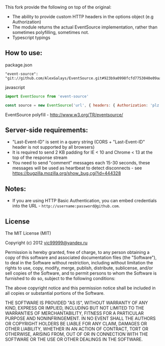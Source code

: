 
This fork provide the following on top of the original:

- The ability to provide custom HTTP headers in the options object (e.g Authorization)
- The module returns the actual EventSource implementation, rather than sometimes polyfilling, sometimes not.
- Typescript typings


How to use:
-------------------------

package.json
```
"event-source": "git://github.com/AlexGalays/EventSource.git#923b9a0998fcfd7753040e09aa83764b3cc0230d"
```

javascript
```javascript
import EventSource from 'event-source'

const source = new EventSource('url', { headers: { Authorization: 'plz' } })
```


EventSource polyfill - http://www.w3.org/TR/eventsource/


Server-side requirements:
-------------------------

* "Last-Event-ID" is sent in a query string (CORS + "Last-Event-ID" header is not supported by all browsers)
* It is required to send 2 KB padding for IE < 10 and Chrome < 13 at the top of the response stream
* You need to send "comment" messages each 15-30 seconds, these messages will be used as heartbeat to detect disconnects - see https://bugzilla.mozilla.org/show_bug.cgi?id=444328

Notes:
-----
 * If you are using HTTP Basic Authentication, you can embed credentials into the URL - `http://username:password@github.com`.

License
-------
The MIT License (MIT)

Copyright (c) 2012 vic99999@yandex.ru

Permission is hereby granted, free of charge, to any person obtaining a copy of this software and associated documentation files (the "Software"), to deal in the Software without restriction, including without limitation the rights to use, copy, modify, merge, publish, distribute, sublicense, and/or sell copies of the Software, and to permit persons to whom the Software is furnished to do so, subject to the following conditions:

The above copyright notice and this permission notice shall be included in all copies or substantial portions of the Software.

THE SOFTWARE IS PROVIDED "AS IS", WITHOUT WARRANTY OF ANY KIND, EXPRESS OR IMPLIED, INCLUDING BUT NOT LIMITED TO THE WARRANTIES OF MERCHANTABILITY, FITNESS FOR A PARTICULAR PURPOSE AND NONINFRINGEMENT. IN NO EVENT SHALL THE AUTHORS OR COPYRIGHT HOLDERS BE LIABLE FOR ANY CLAIM, DAMAGES OR OTHER LIABILITY, WHETHER IN AN ACTION OF CONTRACT, TORT OR OTHERWISE, ARISING FROM, OUT OF OR IN CONNECTION WITH THE SOFTWARE OR THE USE OR OTHER DEALINGS IN THE SOFTWARE.
